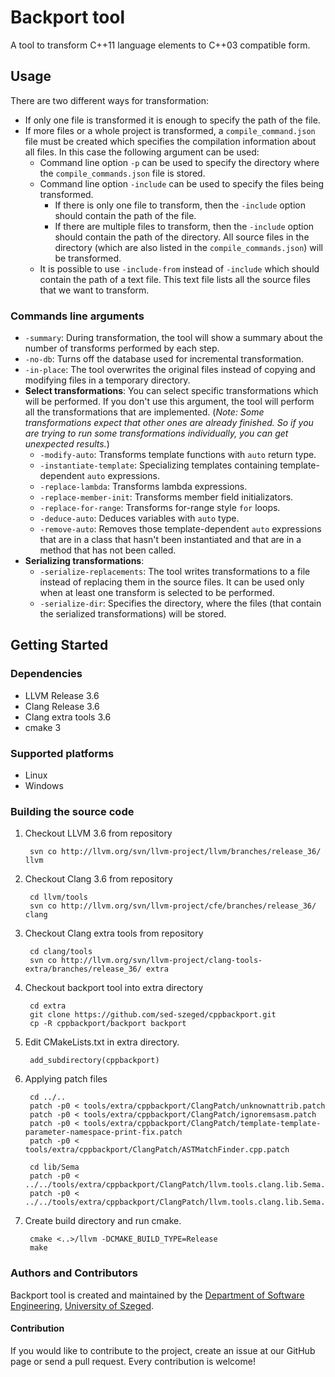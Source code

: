# Backport tool

A tool to transform C++11 language elements to C++03 compatible form.

## Usage

There are two different ways for transformation:
  * If only one file is transformed it is enough to specify the path of the file.
  * If more files or a whole project is transformed, a `compile_command.json` file must be created which specifies the compilation information about all files. In this case the following argument can be used:
    * Command line option `-p` can be used to specify the directory where the `compile_commands.json` file is stored.
    * Command line option `-include` can be used to specify the files being transformed.
        * If there is only one file to transform, then the `-include` option should contain the path of the file.
        * If there are multiple files to transform, then the `-include` option should contain the path of the directory. All source files in the directory (which are also listed in the `compile_commands.json`) will be transformed.
    * It is possible to use `-include-from` instead of `-include` which should contain the path of a text file. This text file lists all the source files that we want to transform.


### Commands line arguments
  * `-summary`: During transformation, the tool will show a summary about the number of transforms performed by each step.
  * `-no-db`: Turns off the database used for incremental transformation.
  * `-in-place`: The tool overwrites the original files instead of copying and modifying files in a temporary directory.
  * __Select transformations__: You can select specific transformations which will be performed. If you don't use this argument, the tool will perform all the transformations that are implemented. (*Note: Some transformations expect that other ones are already finished. So if you are trying to run some transformations individually, you can get unexpected results.*)
    * `-modify-auto`: Transforms template functions with `auto` return type.
    * `-instantiate-template`: Specializing templates containing template-dependent `auto` expressions.
    * `-replace-lambda`: Transforms lambda expressions.
    * `-replace-member-init`: Transforms member field initializators.
    * `-replace-for-range`: Transforms for-range style `for` loops.
    * `-deduce-auto`: Deduces variables with `auto` type.
    * `-remove-auto`: Removes those template-dependent `auto` expressions that are in a class that hasn't been instantiated and that are in a method that has not been called.
  * __Serializing transformations__:
    * `-serialize-replacements`: The tool writes transformations to a file instead of replacing them in the source files. It can be used only when at least one transform is selected to be performed.
    * `-serialize-dir`: Specifies the directory, where the files (that contain the serialized transformations) will be stored.

## Getting Started
### Dependencies
  * LLVM Release 3.6
  * Clang Release 3.6
  * Clang extra tools 3.6
  * cmake 3

### Supported platforms
  * Linux
  * Windows

### Building the source code

1. Checkout LLVM 3.6 from repository
        
        svn co http://llvm.org/svn/llvm-project/llvm/branches/release_36/ llvm
        
2. Checkout Clang 3.6 from repository
        
        cd llvm/tools
        svn co http://llvm.org/svn/llvm-project/cfe/branches/release_36/ clang

3. Checkout Clang extra tools from repository

        cd clang/tools
        svn co http://llvm.org/svn/llvm-project/clang-tools-extra/branches/release_36/ extra

4. Checkout backport tool into extra directory

        cd extra
        git clone https://github.com/sed-szeged/cppbackport.git
        cp -R cppbackport/backport backport
        
5. Edit CMakeLists.txt in extra directory.

        add_subdirectory(cppbackport)

6. Applying patch files

        cd ../..
        patch -p0 < tools/extra/cppbackport/ClangPatch/unknownattrib.patch
        patch -p0 < tools/extra/cppbackport/ClangPatch/ignoremsasm.patch
        patch -p0 < tools/extra/cppbackport/ClangPatch/template-template-parameter-namespace-print-fix.patch
        patch -p0 < tools/extra/cppbackport/ClangPatch/ASTMatchFinder.cpp.patch

        cd lib/Sema
        patch -p0 < ../../tools/extra/cppbackport/ClangPatch/llvm.tools.clang.lib.Sema.SemaTemplateInstantiateDecl.cpp.patch
        patch -p0 < ../../tools/extra/cppbackport/ClangPatch/llvm.tools.clang.lib.Sema.Sema.cpp.patch

7. Create build directory and run cmake.

        cmake <..>/llvm -DCMAKE_BUILD_TYPE=Release
        make

    
### Authors and Contributors

Backport tool is created and maintained by the [Department of Software Engineering](http://www.sed.inf.u-szeged.hu), [University of Szeged](http://www.u-szeged.hu). 

#### Contribution
If you would like to contribute to the project, create an issue at our GitHub page or send a pull request. Every contribution is welcome!